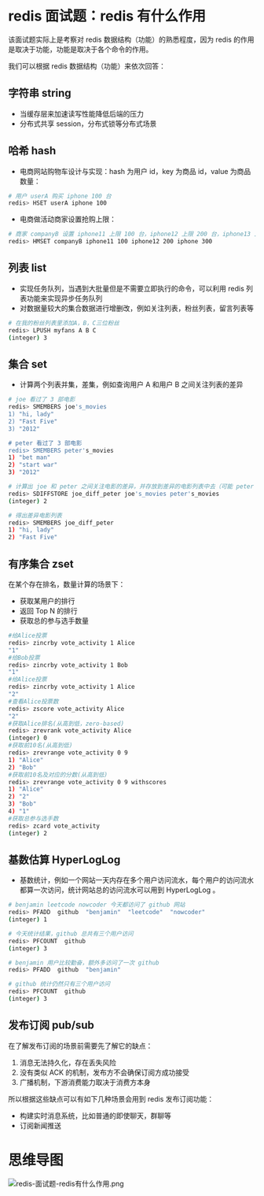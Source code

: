 # redis 面试题：redis 有什么作用

该面试题实际上是考察对 redis 数据结构（功能）的熟悉程度，因为 redis 的作用是取决于功能，功能是取决于各个命令的作用。

我们可以根据 redis 数据结构（功能）来依次回答：

## 字符串 string

- 当缓存层来加速读写性能降低后端的压力
- 分布式共享 session，分布式锁等分布式场景

## 哈希 hash

- 电商网站购物车设计与实现：hash 为用户 id，key 为商品 id，value 为商品数量：

```bash
# 用户 userA 购买 iphone 100 台
redis> HSET userA iphone 100
```

- 电商做活动商家设置抢购上限：

```bash
# 商家 companyB 设置 iphone11 上限 100 台，iphone12 上限 200 台，iphone13 上限 300 台
redis> HMSET companyB iphone11 100 iphone12 200 iphone 300
```

## 列表 list

- 实现任务队列，当遇到大批量但是不需要立即执行的命令，可以利用 redis 列表功能来实现异步任务队列
- 对数据量较大的集合数据进行增删改，例如关注列表，粉丝列表，留言列表等

```bash
# 在我的粉丝列表里添加A，B，C三位粉丝
redis> LPUSH myfans A B C
(integer) 3
```

## 集合 set

- 计算两个列表并集，差集，例如查询用户 A 和用户 B 之间关注列表的差异

```bash
# joe 看过了 3 部电影
redis> SMEMBERS joe's_movies
1) "hi, lady"
2) "Fast Five"
3) "2012"

# peter 看过了 3 部电影
redis> SMEMBERS peter's_movies
1) "bet man"
2) "start war"
3) "2012"

# 计算出 joe 和 peter 之间关注电影的差异，并存放到差异的电影列表中去（可能 peter 和 joe 想一起看电影，又不想看都看过的）
redis> SDIFFSTORE joe_diff_peter joe's_movies peter's_movies
(integer) 2

# 得出差异电影列表
redis> SMEMBERS joe_diff_peter
1) "hi, lady"
2) "Fast Five"
```

## 有序集合 zset

在某个存在排名，数量计算的场景下：

- 获取某用户的排行
- 返回 Top N 的排行
- 获取总的参与选手数量

```bash
#给Alice投票
redis> zincrby vote_activity 1 Alice
"1" 
#给Bob投票
redis> zincrby vote_activity 1 Bob
"1"
#给Alice投票
redis> zincrby vote_activity 1 Alice
"2"
#查看Alice投票数
redis> zscore vote_activity Alice
"2"
#获取Alice排名(从高到低，zero-based)
redis> zrevrank vote_activity Alice
(integer) 0
#获取前10名(从高到低)
redis> zrevrange vote_activity 0 9
1) "Alice"
2) "Bob"
#获取前10名及对应的分数(从高到低)
redis> zrevrange vote_activity 0 9 withscores
1) "Alice"
2) "2"
3) "Bob"
4) "1"
#获取总参与选手数
redis> zcard vote_activity
(integer) 2
```

## 基数估算 HyperLogLog

- 基数统计，例如一个网站一天内存在多个用户访问流水，每个用户的访问流水都算一次访问，统计网站总的访问流水可以用到 HyperLogLog 。

```bash
# benjamin leetcode nowcoder 今天都访问了 github 网站
redis> PFADD  github  "benjamin"  "leetcode"  "nowcoder"
(integer) 1

# 今天统计结果，github 总共有三个用户访问
redis> PFCOUNT  github
(integer) 3

# benjamin 用户比较勤奋，额外多访问了一次 github
redis> PFADD  github  "benjamin"

# github 统计仍然只有三个用户访问
redis> PFCOUNT  github
(integer) 3
```

## 发布订阅 pub/sub

在了解发布订阅的场景前需要先了解它的缺点：

1. 消息无法持久化，存在丢失风险
2. 没有类似 ACK 的机制，发布方不会确保订阅方成功接受
3. 广播机制，下游消费能力取决于消费方本身

所以根据这些缺点可以有如下几种场景会用到 redis 发布订阅功能：

- 构建实时消息系统，比如普通的即使聊天，群聊等
- 订阅新闻推送

# 思维导图

![redis-面试题-redis有什么作用.png](https://cnymw.github.io/GolangStudy/docs/img/redis-面试题-redis有什么作用.png)
